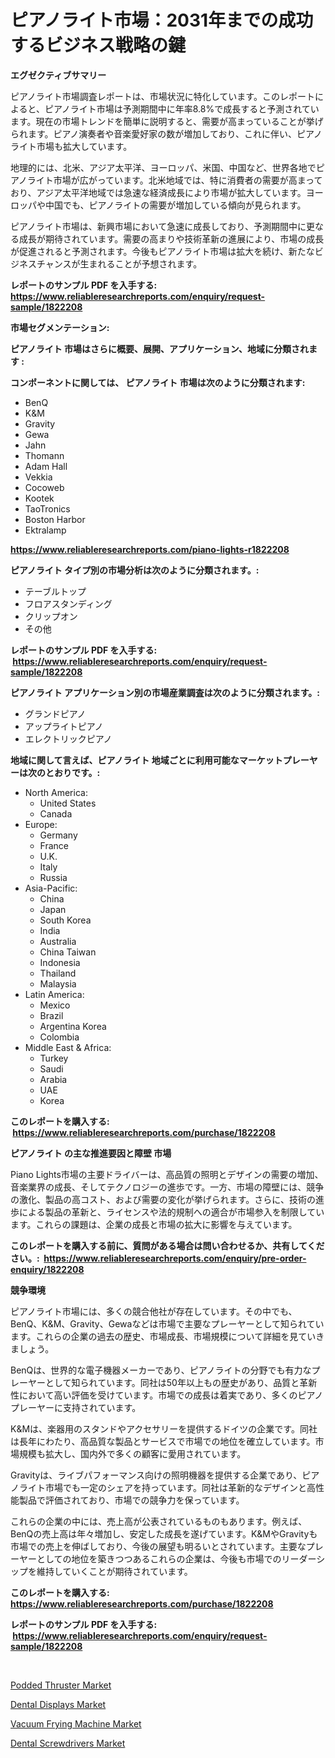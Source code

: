 <p><h1>ピアノライト市場：2031年までの成功するビジネス戦略の鍵</h1></p><p><strong>エグゼクティブサマリー</strong></p>
<p><p>ピアノライト市場調査レポートは、市場状況に特化しています。このレポートによると、ピアノライト市場は予測期間中に年率8.8%で成長すると予測されています。現在の市場トレンドを簡単に説明すると、需要が高まっていることが挙げられます。ピアノ演奏者や音楽愛好家の数が増加しており、これに伴い、ピアノライト市場も拡大しています。</p><p>地理的には、北米、アジア太平洋、ヨーロッパ、米国、中国など、世界各地でピアノライト市場が広がっています。北米地域では、特に消費者の需要が高まっており、アジア太平洋地域では急速な経済成長により市場が拡大しています。ヨーロッパや中国でも、ピアノライトの需要が増加している傾向が見られます。</p><p>ピアノライト市場は、新興市場において急速に成長しており、予測期間中に更なる成長が期待されています。需要の高まりや技術革新の進展により、市場の成長が促進されると予測されます。今後もピアノライト市場は拡大を続け、新たなビジネスチャンスが生まれることが予想されます。</p></p>
<p><strong>レポートのサンプル PDF を入手する: <a href="https://www.reliableresearchreports.com/enquiry/request-sample/1822208">https://www.reliableresearchreports.com/enquiry/request-sample/1822208</a></strong></p>
<p><strong>市場セグメンテーション:</strong></p>
<p><strong> ピアノライト 市場はさらに概要、展開、アプリケーション、地域に分類されます :</strong></p>
<p><strong>コンポーネントに関しては、 ピアノライト 市場は次のように分類されます: &nbsp;</strong></p>
<p><ul><li>BenQ</li><li>K&M</li><li>Gravity</li><li>Gewa</li><li>Jahn</li><li>Thomann</li><li>Adam Hall</li><li>Vekkia</li><li>Cocoweb</li><li>Kootek</li><li>TaoTronics</li><li>Boston Harbor</li><li>Ektralamp</li></ul></p>
<p><strong><a href="https://www.reliableresearchreports.com/piano-lights-r1822208">https://www.reliableresearchreports.com/piano-lights-r1822208</a></strong></p>
<p><strong> ピアノライト タイプ別の市場分析は次のように分類されます。:</strong></p>
<p><ul><li>テーブルトップ</li><li>フロアスタンディング</li><li>クリップオン</li><li>その他</li></ul></p>
<p><strong>レポートのサンプル PDF を入手する: &nbsp;<a href="https://www.reliableresearchreports.com/enquiry/request-sample/1822208">https://www.reliableresearchreports.com/enquiry/request-sample/1822208</a></strong></p>
<p><strong> ピアノライト アプリケーション別の市場産業調査は次のように分類されます。:</strong></p>
<p><ul><li>グランドピアノ</li><li>アップライトピアノ</li><li>エレクトリックピアノ</li></ul></p>
<p><strong>地域に関して言えば、ピアノライト 地域ごとに利用可能なマーケットプレーヤーは次のとおりです。:</strong></p>
<p><ul>
    <li>
        North America:
        <ul>
            <li>United States</li>
            <li>Canada</li>
        </ul>
    </li>
    <li>
        Europe:
        <ul>
            <li>Germany</li>
            <li>France</li>
            <li>U.K.</li>
            <li>Italy</li>
            <li>Russia</li>
        </ul>
    </li>
    <li>
        Asia-Pacific:
        <ul>
            <li>China</li>
            <li>Japan</li>
            <li>South Korea</li>
            <li>India</li>
            <li>Australia</li>
            <li>China Taiwan</li>
            <li>Indonesia</li>
            <li>Thailand</li>
            <li>Malaysia</li>
        </ul>
    </li>
    <li>
        Latin America:
        <ul>
            <li>Mexico</li>
            <li>Brazil</li>
            <li>Argentina Korea</li>
            <li>Colombia</li>
        </ul>
    </li>
    <li>
        Middle East & Africa:
        <ul>
            <li>Turkey</li>
            <li>Saudi</li>
            <li>Arabia</li>
            <li>UAE</li>
            <li>Korea</li>
        </ul>
    </li>
    </ul></p>
<p><strong>このレポートを購入する: &nbsp;<a href="https://www.reliableresearchreports.com/purchase/1822208">https://www.reliableresearchreports.com/purchase/1822208</a></strong></p>
<p><strong>ピアノライト の主な推進要因と障壁 市場</strong></p>
<p><p>Piano Lights市場の主要ドライバーは、高品質の照明とデザインの需要の増加、音楽業界の成長、そしてテクノロジーの進歩です。一方、市場の障壁には、競争の激化、製品の高コスト、および需要の変化が挙げられます。さらに、技術の進歩による製品の革新と、ライセンスや法的規制への適合が市場参入を制限しています。これらの課題は、企業の成長と市場の拡大に影響を与えています。</p></p>
<p><strong>このレポートを購入する前に、質問がある場合は問い合わせるか、共有してください。:&nbsp; <a href="https://www.reliableresearchreports.com/enquiry/pre-order-enquiry/1822208">https://www.reliableresearchreports.com/enquiry/pre-order-enquiry/1822208</a></strong></p>
<p><strong>競争環境</strong></p>
<p><p>ピアノライト市場には、多くの競合他社が存在しています。その中でも、BenQ、K&M、Gravity、Gewaなどは市場で主要なプレーヤーとして知られています。これらの企業の過去の歴史、市場成長、市場規模について詳細を見ていきましょう。</p><p>BenQは、世界的な電子機器メーカーであり、ピアノライトの分野でも有力なプレーヤーとして知られています。同社は50年以上もの歴史があり、品質と革新性において高い評価を受けています。市場での成長は着実であり、多くのピアノプレーヤーに支持されています。</p><p>K&Mは、楽器用のスタンドやアクセサリーを提供するドイツの企業です。同社は長年にわたり、高品質な製品とサービスで市場での地位を確立しています。市場規模も拡大し、国内外で多くの顧客に愛用されています。</p><p>Gravityは、ライブパフォーマンス向けの照明機器を提供する企業であり、ピアノライト市場でも一定のシェアを持っています。同社は革新的なデザインと高性能製品で評価されており、市場での競争力を保っています。</p><p>これらの企業の中には、売上高が公表されているものもあります。例えば、BenQの売上高は年々増加し、安定した成長を遂げています。K&MやGravityも市場での売上を伸ばしており、今後の展望も明るいとされています。主要なプレーヤーとしての地位を築きつつあるこれらの企業は、今後も市場でのリーダーシップを維持していくことが期待されています。</p></p>
<p><strong>このレポートを購入する: &nbsp; <a href="https://www.reliableresearchreports.com/purchase/1822208">https://www.reliableresearchreports.com/purchase/1822208</a></strong></p>
<p><strong>レポートのサンプル PDF を入手する: &nbsp;<a href="https://www.reliableresearchreports.com/enquiry/request-sample/1822208">https://www.reliableresearchreports.com/enquiry/request-sample/1822208</a></strong><strong></strong></p>
<p>&nbsp;</p>
<p><p><a href="https://github.com/changoleonlaverguenzanoexiste/Market-Research-Report-List-2/blob/main/podded-thruster-market.md">Podded Thruster Market</a></p><p><a href="https://www.linkedin.com/pulse/dental-displays-market-research-report-its-history-forecast-uwyoe?trackingId=%2BNOUvlH%2BSxaGGlXNxrJzjg%3D%3D">Dental Displays Market</a></p><p><a href="https://github.com/dimitrishawkinswaynenp91rgz/Market-Research-Report-List-2/blob/main/vacuum-frying-machine-market.md">Vacuum Frying Machine Market</a></p><p><a href="https://www.linkedin.com/pulse/dental-screwdrivers-market-furnishes-information-share-lh0re?trackingId=hRWTR2rJGOxQfk8qO5MylQ%3D%3D">Dental Screwdrivers Market</a></p></p>